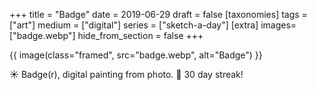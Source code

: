 +++
title = "Badge"
date = 2019-06-29
draft =  false
[taxonomies]
tags = ["art"]
medium = ["digital"]
series = ["sketch-a-day"]
[extra]
images= ["badge.webp"]
hide_from_section = false
+++

{{ image(class="framed", src="badge.webp", alt="Badge") }}

☀️ Badge(r), digital painting from photo. 🎉 30 day streak!

